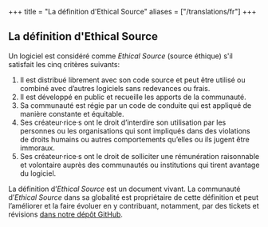 +++
title = "La définition d'Ethical Source"
aliases = ["/translations/fr"]
+++

## La définition d'Ethical Source

Un logiciel est considéré comme *Ethical Source* (source éthique) s'il satisfait les cinq critères suivants:

1. Il est distribué librement avec son code source et peut être utilisé ou combiné avec d’autres logiciels sans redevances ou frais.
1. Il est développé en public et recueille les apports de la communauté.
1. Sa communauté est régie par un code de conduite qui est appliqué de manière constante et équitable.
1. Ses créateur·rice·s ont le droit d’interdire son utilisation par les personnes ou les organisations qui sont impliqués dans des violations de droits humains ou autres comportements qu’elles ou ils jugent être immoraux.
1. Ses créateur·rice·s ont le droit de solliciter une rémunération raisonnable et volontaire auprès des communautés ou institutions qui tirent avantage du logiciel.

La définition d’*Ethical Source* est un document vivant. La communauté d’*Ethical Source* dans sa globalité est propriétaire de cette définition et peut l’améliorer et la faire évoluer en y contribuant, notamment, par des tickets et révisions [dans notre dépôt GitHub](https://github.com/ContributorCovenant/ethicalsource "Ethical Source Definition source code").
